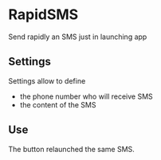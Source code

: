 # RapidSMS

Send rapidly an SMS just in launching app

## Settings
Settings allow to define
- the phone number who will receive SMS
- the content of the SMS

## Use
The button relaunched the same SMS.
